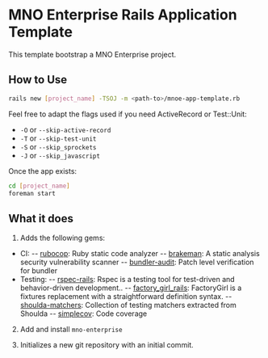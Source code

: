 # MNO Enterprise Rails Application Template

This template bootstrap a MNO Enterprise project.

## How to Use

```bash
rails new [project_name] -TSOJ -m <path-to>/mnoe-app-template.rb
```

Feel free to adapt the flags used if you need ActiveRecord or Test::Unit:

* `-O` or `--skip-active-record`
* `-T` or `--skip-test-unit`
* `-S` or `--skip_sprockets`
* `-J` or `--skip_javascript`

Once the app exists:

```bash
cd [project_name]
foreman start
```

## What it does

1. Adds the following gems:
  - CI:
  -- [rubocop](https://github.com/bbatsov/rubocop): Ruby static code analyzer
  -- [brakeman](https://github.com/presidentbeef/brakeman): A static analysis security vulnerability scanner
  -- [bundler-audit](https://github.com/rubysec/bundler-audit): Patch level verification for bundler
  - Testing:
  -- [rspec-rails](https://github.com/rspec/rspec-rails): Rspec is a testing tool for test-driven and behavior-driven development..
  -- [factory_girl_rails](https://github.com/thoughtbot/factory_girl): FactoryGirl is a fixtures replacement with a straightforward definition syntax.
  -- [shoulda-matchers](https://github.com/thoughtbot/shoulda-matchers): Collection of testing matchers extracted from Shoulda
  -- [simplecov](https://github.com/colszowka/simplecov): Code coverage

2. Add and install `mno-enterprise`

3. Initializes a new git repository with an initial commit.

